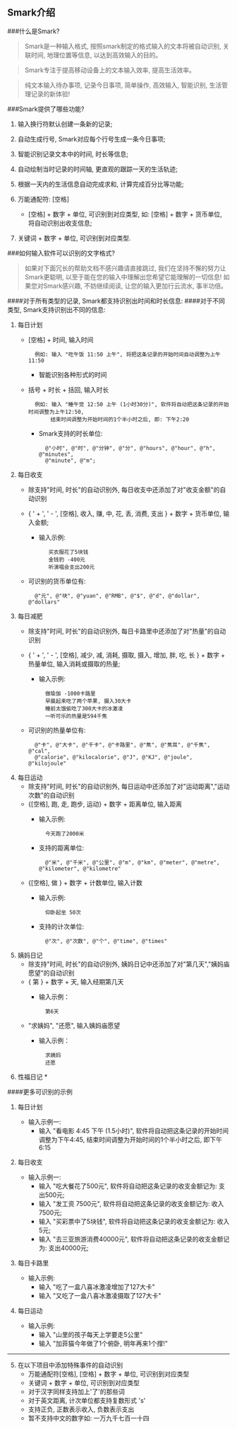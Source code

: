 Smark介绍
---


###什么是Smark?
>Smark是一种输入格式, 按照smark制定的格式输入的文本将被自动识别, 关联时间, 地理位置等信息, 以达到高效输入的目的。

>Smark专注于提高移动设备上的文本输入效率, 提高生活效率。

>纯文本输入待办事项, 记录今日事项, 简单操作, 高效输入, 智能识别, 生活管理记录的新体验!

###Smark提供了哪些功能?

1. 输入换行符默认创建一条新的记录;
2. 自动生成行号, Smark对应每个行号生成一条今日事项;
4. 智能识别记录文本中的时间, 时长等信息;
	
			
3. 自动绘制当时记录的时间轴, 更直观的跟踪一天的生活轨迹;
4. 根据一天内的生活信息自动完成求和, 计算完成百分比等功能;
4. 万能通配符: [空格]
	* [空格] + 数字 + 单位, 可识别到对应类型, 如: [空格] + 数字 + 货币单位, 将自动识别出收支信息;
5. 关键词 + 数字 + 单位, 可识别到对应类型.

###如何输入软件可以识别的文字格式?

>如果对下面冗长的帮助文档不感兴趣请直接跳过, 我们在坚持不懈的努力让Smark更聪明, 以至于能在您的输入中理解出您希望它能理解的一切信息! 如果您对Smark感兴趣, 不妨继续阅读, 让您的输入更加行云流水, 事半功倍。

####对于所有类型的记录, Smark都支持识别出时间和时长信息:
####对于不同类型, Smark支持识别出不同的信息:
1. 每日计划
	* [空格] + 时间, 输入时间
		
			例如: 输入 "吃午饭 11:50 上午", 将把这条记录的开始时间自动调整为上午11:50
			
		* 智能识别各种形式的时间

	* 括号 + 时长 + 括回, 输入时长
		
			例如: 输入 "睡午觉 12:50 上午 (1小时30分)", 软件将自动把这条记录的开始时间调整为上午12:50, 
			     结束时间调整为开始时间的1个半小时之后, 即: 下午2:20
			
	    * Smark支持的时长单位: 
		
				@"小时", @"时", @"分钟", @"分", @"hours", @"hour", @"h", @"minutes", 
				@"minute", @"m";

3. 每日收支
	* 除支持"时间, 时长"的自动识别外, 每日收支中还添加了对"收支金额"的自动识别
	* { ' + ', ' - ', [空格], 收入, 赚, 中, 花, 丢, 消费, 支出 } + 数字 + 货币单位, 输入金额;
		* 输入示例: 
		
				 买衣服花了5块钱
				 金钱豹 -400元
				 听演唱会支出200元
				 
	* 可识别的货币单位有: 
				
			@"元", @"块", @"yuan", @"RMB", @"$", @"d", @"dollar", @"dollars"

4. 每日减肥
	* 除支持"时间, 时长"的自动识别外, 每日卡路里中还添加了对"热量"的自动识别
	* { ' + ', ' - ', [空格], 减少, 减, 消耗, 摄取, 摄入, 增加, 胖, 吃, 长 } + 数字 + 热量单位, 输入消耗或摄取的热量;
		* 输入示例: 
		
				做瑜伽 -1000卡路里
				早晨起来吃了两个苹果, 摄入30大卡
				睡前太饿偷吃了300大卡的冰激凌
				一听可乐的热量是594千焦
	* 可识别的热量单位有: 
	
			@"卡", @"大卡", @"千卡", @"卡路里", @"焦", @"焦耳", @"千焦", @"cal", 
			@"calorie", @"kilocalorie", @"J", @"KJ", @"joule", @"kilojoule"
	
5. 每日运动
	* 除支持"时间, 时长"的自动识别外, 每日运动中还添加了对"运动距离","运动次数"的自动识别
	* {[空格], 跑, 走, 跑步, 运动} + 数字 + 距离单位, 输入距离
		* 输入示例:
			
				今天跑了2000米
		* 支持的距离单位: 
		
				@"米", @"千米", @"公里", @"m", @"km", @"meter", @"metre", @"kilometer", @"kilometre"
	
	* {[空格], 做 } + 数字 + 计数单位, 输入计数
		* 输入示例:
				
				仰卧起坐 50次
		* 支持的计次单位: 
		
				@"次", @"次数", @"个", @"time", @"times"
6. 姨妈日记
	* 除支持"时间, 时长"的自动识别外, 姨妈日记中还添加了对"第几天","姨妈庙愿望"的自动识别
	* { 第 } + 数字 + 天, 输入经期第几天
		* 输入示例：
		
				第6天
	* "求姨妈", "还愿", 输入姨妈庙愿望
		* 输入示例：
				
				求姨妈
				还愿
7. 性福日记
	* 
		
####更多可识别的示例
1. 每日计划
	* 输入示例一: 
		* 输入 "看电影 4:45 下午 (1.5小时)", 软件将自动把这条记录的开始时间调整为下午4:45, 结束时间调整为开始时间的1个半小时之后, 即下午6:15

3. 每日收支
	* 输入示例一:
		* 输入 "吃大餐花了500元", 软件将自动把这条记录的收支金额记为: 支出500元;
		* 输入 "发工资 7500元", 软件将自动把这条记录的收支金额记为: 收入7500元;
		* 输入 "买彩票中了5块钱", 软件将自动把这条记录的收支金额记为: 收入5元;
		* 输入 "去三亚旅游消费40000元", 软件将自动把这条记录的收支金额记为: 支出40000元;

4. 每日卡路里
	* 输入示例:
		* 输入 "吃了一盒八喜冰激凌增加了127大卡"
		* 输入 "又吃了一盒八喜冰激凌摄取了127大卡"
	
5. 每日运动
	* 输入示例: 
		* 输入 "山里的孩子每天上学要走5公里"
		* 输入 "加菲猫今年做了1个俯卧, 明年再来1个撑!"
		
---		
5. 在以下项目中添加特殊事件的自动识别
	* 万能通配符[空格], [空格] + 数字 + 单位, 可识别到对应类型
	* 关键词 + 数字 + 单位, 可识别到对应类型
	* 对于汉字同样支持加上'了'的那些词
	* 对于英文距离, 计次单位都支持复数形式 's'
	* 支持正负, 正数表示收入, 负数表示支出
	* 暂不支持中文的数字如: 一万九千七百一十四